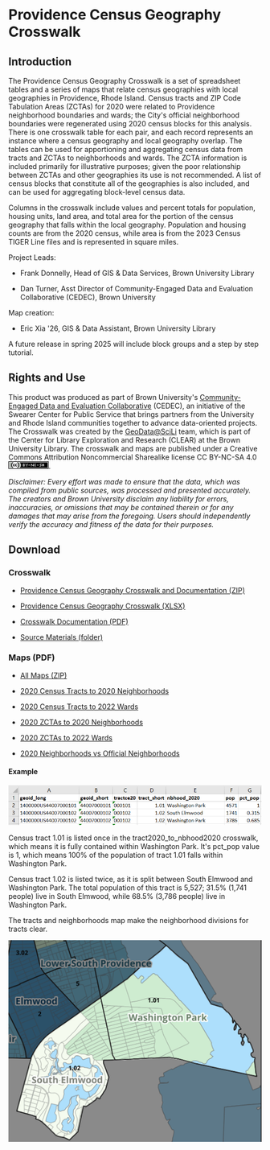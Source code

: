 # Providence Census Geography Crosswalk

## Introduction

The Providence Census Geography Crosswalk is a set of spreadsheet tables and a series of maps that relate census geographies with local geographies in Providence, Rhode Island. Census tracts and ZIP Code Tabulation Areas (ZCTAs) for 2020 were related to Providence neighborhood boundaries and wards; the City's official neighborhood boundaries were regenerated using 2020 census blocks for this analysis. There is one crosswalk table for each pair, and each record represents an instance where a census geography and local geography overlap. The tables can be used for apportioning and aggregating census data from tracts and ZCTAs to neighborhoods and wards. The ZCTA information is included primarily for illustrative purposes; given the poor relationship between ZCTAs and other geographies its use is not recommended. A list of census blocks that constitute all of the geographies is also included, and can be used for aggregating block-level census data.

Columns in the crosswalk include values and percent totals for population, housing units, land area, and total area for the portion of the census geography that falls within the local geography. Population and housing counts are from the 2020 census, while area is from the 2023 Census TIGER Line files and is represented in square miles.

Project Leads: 

- Frank Donnelly, Head of GIS & Data Services, Brown University Library

- Dan Turner, Asst Director of Community-Engaged Data and Evaluation Collaborative (CEDEC), Brown University

Map creation:

- Eric Xia '26, GIS & Data Assistant, Brown University Library

A future release in spring 2025 will include block groups and a step by step tutorial.

## Rights and Use

This product was produced as part of Brown University's [Community-Engaged Data and Evaluation Collaborative](https://swearer.brown.edu/faculty-staff/data-and-evaluation-partnerships) (CEDEC), an initiative of the Swearer Center for Public Service that brings partners from the University and Rhode Island communities together to advance data-oriented projects. The Crosswalk was created by the [GeoData@SciLi](https://libguides.brown.edu/geodata) team, which is part of the Center for Library Exploration and Research (CLEAR) at the Brown University Library. The crosswalk and maps are published under a Creative Commons Attribution Noncommercial Sharealike license CC BY-NC-SA 4.0 ![](https://github.com/Brown-University-Library/geodata_pvdcrosswalk/blob/main/images/cc_license.png).

*Disclaimer: Every effort was made to ensure that the data, which was compiled from public sources, was processed and presented accurately. The creators and Brown University disclaim any liability for errors, inaccuracies, or omissions that may be contained therein or for any damages that may arise from the foregoing. Users should independently verify the accuracy and fitness of the data for their purposes.*

## Download

### Crosswalk

- [Providence Census Geography Crosswalk and Documentation (ZIP)](https://github.com/Brown-University-Library/geodata_pvdcrosswalk/raw/main/crosswalk.zip)

- [Providence Census Geography Crosswalk (XLSX)](https://github.com/Brown-University-Library/geodata_pvdcrosswalk/raw/main/crosswalk/pvd_census_geog_crosswalk.xlsx)

- [Crosswalk Documentation (PDF)](https://github.com/Brown-University-Library/geodata_pvdcrosswalk/raw/main/crosswalk/pvd_census_geog_crosswalk.pdf)

- [Source Materials (folder)](source_data)

### Maps (PDF)

- [All Maps (ZIP)](https://github.com/Brown-University-Library/geodata_pvdcrosswalk/raw/main/maps.zip)

- [2020 Census Tracts to 2020 Neighborhoods](https://github.com/Brown-University-Library/geodata_pvdcrosswalk/raw/main/maps/pvd_tracts2020_nbhoods2020.pdf)

- [2020 Census Tracts to 2022 Wards](https://github.com/Brown-University-Library/geodata_pvdcrosswalk/raw/main/maps/pvd_tracts2020_wards2022.pdf)

- [2020 ZCTAs to 2020 Neighborhoods](https://github.com/Brown-University-Library/geodata_pvdcrosswalk/raw/main/maps/pvd_zctas2020_nbhoods2020.pdf)

- [2020 ZCTAs to 2022 Wards](https://github.com/Brown-University-Library/geodata_pvdcrosswalk/raw/main/maps/pvd_zctas2020_wards2022.pdf)

- [2020 Neighborhoods vs Official Neighborhoods](https://github.com/Brown-University-Library/geodata_pvdcrosswalk/raw/main/maps/pvd_nbhoods_nbhoods2020.pdf)

#### Example 

![](https://github.com/Brown-University-Library/geodata_pvdcrosswalk/blob/main/images/tract_table_example.png)

Census tract 1.01 is listed once in the tract2020\_to\_nbhood2020 crosswalk, which means it is fully contained within Washington Park. It's pct\_pop value is 1, which means 100% of the population of tract 1.01 falls within Washington Park. 

Census tract 1.02 is listed twice, as it is split between South Elmwood and Washington Park. The total population of this tract is 5,527; 31.5% (1,741 people) live in South Elmwood, while 68.5% (3,786 people) live in Washington Park.

The tracts and neighborhoods map make the neighborhood divisions for tracts clear.

![](https://github.com/Brown-University-Library/geodata_pvdcrosswalk/blob/main/images/popout_pvd_crosswalk.png)

